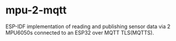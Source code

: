 # mpu-2-mqtt
ESP-IDF implementation of reading and publishing sensor data via 2 MPU6050s connected to an ESP32 over MQTT TLS(MQTTS).

